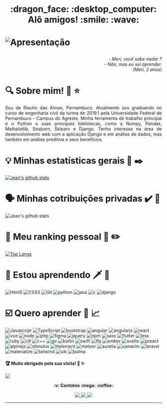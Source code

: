 <h1 align="center">
	 :dragon_face:	 :desktop_computer:	 Alô amigos!  :smile:  :wave:
<h1/>

![Apresentação](https://github.com/JeanFirmino/JeanFirmino/blob/main/GifparaoGithub.gif)


<h6 align="right">- Meri, você sabe nadar ?<br/>- Não, mas eu sei aprender.<br/>(Meri, 2 anos)<h6>


# :mag:	 Sobre mim!  :tada:  :star:	


<p align='justify'> Sou de Riacho das Almas, Pernambuco. Atualmente sou graduando no curso de engenharia civil da turma de 2019.1 pela Universidade Federal de Pernambuco - Campus do Agreste. Minha ferramenta de trabalho principal é o Python e suas principais bibliotecas, como a Numpy, Pandas, Mathplotlib, Seaborn, Sklearn e Django. Tenho interesse na área de desenvolvimento web com a aplicação Django e em análise de dados, mas também em análise preditiva e seus benefícios. <p/>


# :bulb:	 Minhas estatísticas gerais  :checkered_flag:  :black_nib:
 
 
[![Jean's github stats](https://github-readme-stats.vercel.app/api?username=JeanFirmino)](https://github.com/JeanFirmino/github-readme-stats&show_icons=true&theme=cobalt)


# :speaking_head:	 Minhas cotribuições privadas  :heavy_check_mark:	 :octopus:	


![Jean's github stats](https://github-readme-stats.vercel.app/api?username=JeanFirmino&count_private=true&show_icons=true&theme=merko&)


# :pushpin:	 Meu ranking pessoal  :scroll: 	:pencil2:	


[![Top Langs](https://github-readme-stats.vercel.app/api/top-langs/?username=JeanFirmino)](https://github.com/JeanFirmino/github-readme-stats)


# :1st_place_medal:	 Estou aprendendo  :dagger:	  :seedling:	


![Html5](https://github.com/JeanFirmino/JeanFirmino/blob/main/pixel_of_shields/base/html.png)
![CSS3](https://github.com/JeanFirmino/JeanFirmino/blob/main/pixel_of_shields/base/css.png)
![Git](https://github.com/JeanFirmino/JeanFirmino/blob/main/pixel_of_shields/base/git.png)
![python](https://github.com/JeanFirmino/JeanFirmino/blob/main/pixel_of_shields/base/python.png)
![java](https://github.com/JeanFirmino/JeanFirmino/blob/main/pixel_of_shields/base/java.png)
![c](https://github.com/JeanFirmino/JeanFirmino/blob/main/pixel_of_shields/base/c.png)
![django](https://github.com/JeanFirmino/JeanFirmino/blob/main/pixel_of_shields/base/django.png)


# :ballot_box_with_check:	  Quero aprender  :rocket:	 :chart_with_upwards_trend:	


![Javascript](https://github.com/JeanFirmino/JeanFirmino/blob/main/pixel_of_shields/base/javascript.png)
![TypeScript](https://github.com/JeanFirmino/JeanFirmino/blob/main/pixel_of_shields/base/typescript.png)
![bootstrap](https://github.com/JeanFirmino/JeanFirmino/blob/main/pixel_of_shields/base/bootstrap.png)
![angular](https://github.com/JeanFirmino/JeanFirmino/blob/main/pixel_of_shields/base/angular.png)
![angularjs](https://github.com/JeanFirmino/JeanFirmino/blob/main/pixel_of_shields/base/angularjs.png)
![react](https://github.com/JeanFirmino/JeanFirmino/blob/main/pixel_of_shields/base/react.png)
![vue](https://github.com/JeanFirmino/JeanFirmino/blob/main/pixel_of_shields/base/vue.png)
![node](https://github.com/JeanFirmino/JeanFirmino/blob/main/pixel_of_shields/base/node.png)
![php](https://github.com/JeanFirmino/JeanFirmino/blob/main/pixel_of_shields/base/php.png)
![figma](https://github.com/JeanFirmino/JeanFirmino/blob/main/pixel_of_shields/base/figma.png)
![jquery](https://github.com/JeanFirmino/JeanFirmino/blob/main/pixel_of_shields/base/jquery.png)
![npm](https://github.com/JeanFirmino/JeanFirmino/blob/main/pixel_of_shields/base/npm.png)
![sass](https://github.com/JeanFirmino/JeanFirmino/blob/main/pixel_of_shields/base/sass.png)
![flutter](https://github.com/JeanFirmino/JeanFirmino/blob/main/pixel_of_shields/base/flutter.png)
![less](https://github.com/JeanFirmino/JeanFirmino/blob/main/pixel_of_shields/base/less.png)
![ruby](https://github.com/JeanFirmino/JeanFirmino/blob/main/pixel_of_shields/base/ruby.png)
![c#](https://github.com/JeanFirmino/JeanFirmino/blob/main/pixel_of_shields/base/c%23.png)
![c++](https://github.com/JeanFirmino/JeanFirmino/blob/main/pixel_of_shields/base/c%2B%2B.png)
![go](https://github.com/JeanFirmino/JeanFirmino/blob/main/pixel_of_shields/base/go.png)
![kotlin](https://github.com/JeanFirmino/JeanFirmino/blob/main/pixel_of_shields/base/kotlin.png)
![swift](https://github.com/JeanFirmino/JeanFirmino/blob/main/pixel_of_shields/base/swift.png)
![fla](https://github.com/JeanFirmino/JeanFirmino/blob/main/pixel_of_shields/base/flask.png)
![ember](https://github.com/JeanFirmino/JeanFirmino/blob/main/pixel_of_shields/base/ember.png)
![svelte](https://github.com/JeanFirmino/JeanFirmino/blob/main/pixel_of_shields/base/svelte.png)
![preact](https://github.com/JeanFirmino/JeanFirmino/blob/main/pixel_of_shields/base/preact.png)
![alpinejs](https://github.com/JeanFirmino/JeanFirmino/blob/main/pixel_of_shields/base/alpinejs.png)
![stimulus](https://github.com/JeanFirmino/JeanFirmino/blob/main/pixel_of_shields/base/stimulus.png)
![litelement](https://github.com/JeanFirmino/JeanFirmino/blob/main/pixel_of_shields/base/litElement.png)
![meteor](https://github.com/JeanFirmino/JeanFirmino/blob/main/pixel_of_shields/base/meteor.png)
![aurelia](https://github.com/JeanFirmino/JeanFirmino/blob/main/pixel_of_shields/base/aurelia.png)
![xamarim](https://github.com/JeanFirmino/JeanFirmino/blob/main/pixel_of_shields/base/xamarin.png)
![laravel](https://github.com/JeanFirmino/JeanFirmino/blob/main/pixel_of_shields/base/laravel.png)
![materialize](https://github.com/JeanFirmino/JeanFirmino/blob/main/pixel_of_shields/base/materialize.png)
![tailwind](https://github.com/JeanFirmino/JeanFirmino/blob/main/pixel_of_shields/base/tailwind.png)
![uik](https://github.com/JeanFirmino/JeanFirmino/blob/main/pixel_of_shields/base/ui_kit.png)
![bulma](https://github.com/JeanFirmino/JeanFirmino/blob/main/pixel_of_shields/base/bulma.png)

 
#### :trophy:	 Muito obrigado pela sua visita!  :floppy_disk:	 :sparkles:	


<a href="https://hits.seeyoufarm.com"><img src="https://hits.seeyoufarm.com/api/count/incr/badge.svg?url=https%3A%2F%2Fgithub.com%2FJeanFirmino&count_bg=%236F3DC8&title_bg=%23555555&icon=&icon_color=%23E7E7E7&title=hits&edge_flat=false"/>
</a>


<div>
  <p align="center"><b> :v:	 Contatos  :mega:  :coffee:		</b></p>
 <p align="center">
      <a href="mailto:jeanfirmino00@gmail.com">
        <img src="https://img.shields.io/badge/Gmail-D14836?style=for-the-badge&logo=gmail&logoColor=white">
      </a>
      <a href="https://github.com/JeanFirmino" target="_blank">
        <img src="https://img.shields.io/badge/GitHub-100000?style=for-the-badge&logo=github&logoColor=white">
      </a>
      <a href="https://www.linkedin.com/in/jeanfirmino/" target="_blank">
        <img src="https://img.shields.io/badge/LinkedIn-0077B5?style=for-the-badge&logo=linkedin&logoColor=white">
      </a>
  </p>
</div>
<hr/>
